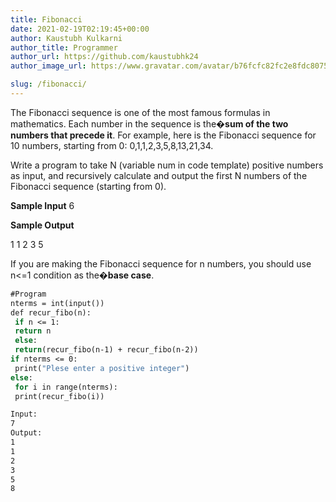 ```yaml
---
title: Fibonacci
date: 2021-02-19T02:19:45+00:00
author: Kaustubh Kulkarni
author_title: Programmer
author_url: https://github.com/kaustubhk24
author_image_url: https://www.gravatar.com/avatar/b76fcfc82fc2e8fdc8075636f1735f61?s=200

slug: /fibonacci/
---
```

The Fibonacci sequence is one of the most famous formulas in mathematics. 
Each number in the sequence is the�**sum of the two numbers that precede it**. 
For example, here is the Fibonacci sequence for 10 numbers, starting from 0: 0,1,1,2,3,5,8,13,21,34.

Write a program to take N (variable num in code template) positive numbers as input, and recursively calculate and output the first N numbers of the Fibonacci sequence (starting from 0).

**Sample Input** 
6

**Sample Output** 
 
1 
1 
2 
3 
5



 If you are making the Fibonacci sequence for n numbers, you should use n<=1 condition as the�**base case**.  






```vb title="file.vb"
#Program
nterms = int(input())
def recur_fibo(n):
 if n <= 1:
 return n
 else:
 return(recur_fibo(n-1) + recur_fibo(n-2))
if nterms <= 0:
 print("Plese enter a positive integer")
else:
 for i in range(nterms):
 print(recur_fibo(i))
```

```vb title="file.vb"
Input:
7
Output:
1
1
2
3
5
8
```
